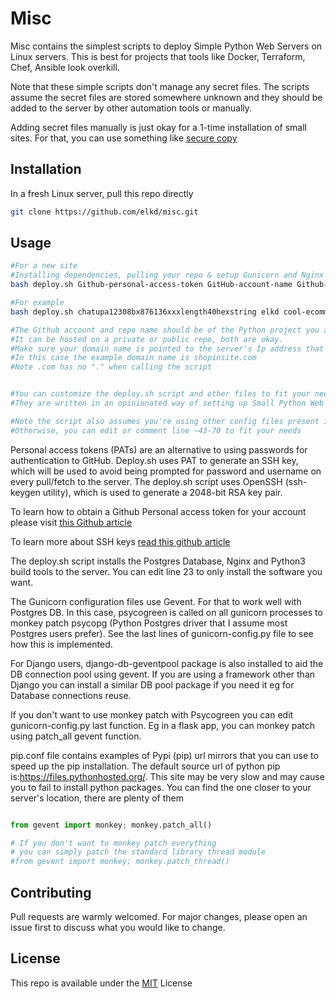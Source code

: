 # Misc

Misc contains the simplest scripts to deploy Simple Python Web Servers on Linux servers. This is best for projects that tools like Docker, Terraform, Chef, Ansible look overkill.

Note that these simple scripts don't manage any secret files. The scripts assume the secret files are stored somewhere unknown and they should be added to the server by other automation tools or manually. 

Adding secret files manually is just okay for a 1-time installation of small sites. For that, you can use something like [secure copy](https://linux.die.net/man/1/scp)


## Installation

In a fresh Linux server, pull this repo directly

```bash
git clone https://github.com/elkd/misc.git
```

## Usage

```bash
#For a new site
#Installing dependencies, pulling your repo & setup Gunicorn and Nginx
bash deploy.sh Github-personal-access-token GitHub-account-name Github-repo-name domain-name-without-TLD TLD

#For example
bash deploy.sh chatupa12308bx876136xxxlength40hexstring elkd cool-ecommerce-shop shopingsite com

#The Github account and repo name should be of the Python project you are deploying.
#It can be hosted on a private or public repo, both are okay.
#Make sure your domain name is pointed to the server's Ip address that this script will run
#In this case the example domain name is shopinsite.com
#Note .com has no "." when calling the script   


#You can customize the deploy.sh script and other files to fit your needs, they are very simple.
#They are written in an opinionated way of setting up Small Python Web Applications

#Note the script also assumes you're using other config files present in this repo as well. 
#Otherwise, you can edit or comment line ~43-70 to fit your needs
```
Personal access tokens (PATs) are an alternative to using passwords for authentication to GitHub. Deploy.sh uses PAT to generate an SSH key, which will be used to avoid being prompted for password and username on every pull/fetch to the server. The deploy.sh script uses OpenSSH (ssh-keygen utility), which is used to generate a 2048-bit RSA key pair.

To learn how to obtain a Github Personal access token for your account please visit [this Github article](https://docs.github.com/en/github/authenticating-to-github/creating-a-personal-access-token)

To learn more about SSH keys [read this github article](https://docs.github.com/en/authentication/connecting-to-github-with-ssh/generating-a-new-ssh-key-and-adding-it-to-the-ssh-agent)

The deploy.sh script installs the Postgres Database, Nginx and Python3 build tools to the server. You can edit line 23 to only install the software you want.

The Gunicorn configuration files use Gevent. For that to work well with Postgres DB. In this case, psycogreen is called on all gunicorn processes to monkey patch psycopg (Python Postgres driver that I assume most Postgres users prefer). See the last lines of gunicorn-config.py file to see how this is implemented.

For Django users, django-db-geventpool package is also installed to aid the DB connection pool using gevent. If you are using a framework other than Django you can install a similar DB pool package if you need it eg for Database connections reuse.

If you don't want to use monkey patch with Psycogreen you can edit gunicorn-config.py last function. Eg in a flask app, you can monkey patch using patch_all gevent function.

pip.conf file contains examples of Pypi (pip) url mirrors that you can use to speed up the pip installation.
The default source url of python pip is:https://files.pythonhosted.org/. This site may be very slow and may cause you to fail to install python packages.
You can find the one closer to your server's location, there are plenty of them

```python

from gevent import monkey; monkey.patch_all()

# If you don't want to monkey patch everything
# you can simply patch the standard library thread module
#from gevent import monkey; monkey.patch_thread()

```
 

## Contributing
Pull requests are warmly welcomed. 
For major changes, please open an issue first to discuss what you would like to change.



## License
This repo is available under the [MIT](https://choosealicense.com/licenses/mit/) License
